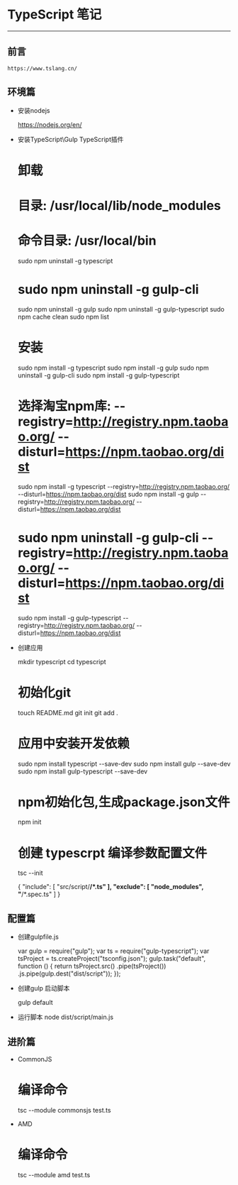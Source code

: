 # TypeScript 笔记 #

----------

## 前言 ##

    https://www.tslang.cn/

## 环境篇 ##

- 安装nodejs

    https://nodejs.org/en/

- 安装TypeScript\Gulp TypeScript插件

    # 卸载
    # 目录: /usr/local/lib/node_modules
    # 命令目录: /usr/local/bin
    sudo npm uninstall -g typescript
    # sudo npm uninstall -g gulp-cli
    sudo npm uninstall -g gulp
    sudo npm uninstall -g gulp-typescript
    sudo npm cache clean
    sudo npm list

    # 安装 
    sudo npm install -g typescript
    sudo npm install -g gulp
    sudo npm uninstall -g gulp-cli
    sudo npm install -g gulp-typescript

    # 选择淘宝npm库: --registry=http://registry.npm.taobao.org/ --disturl=https://npm.taobao.org/dist
    sudo npm install -g typescript --registry=http://registry.npm.taobao.org/ --disturl=https://npm.taobao.org/dist
    sudo npm install -g gulp --registry=http://registry.npm.taobao.org/ --disturl=https://npm.taobao.org/dist
    # sudo npm uninstall -g gulp-cli --registry=http://registry.npm.taobao.org/ --disturl=https://npm.taobao.org/dist
    sudo npm install -g gulp-typescript --registry=http://registry.npm.taobao.org/ --disturl=https://npm.taobao.org/dist

- 创建应用

    mkdir typescript
    cd typescript
    # 初始化git
    touch README.md
    git init
    git add .

    # 应用中安装开发依赖
    sudo npm install typescript --save-dev
    sudo npm install gulp --save-dev
    sudo npm install gulp-typescript --save-dev

    # npm初始化包,生成package.json文件
    npm init
    # 创建 typescrpt 编译参数配置文件
    tsc --init

    {
      "include": [
        "src/script/**/*.ts"
      ],
      "exclude": [
        "node_modules",
        "**/*.spec.ts"
      ]
    }


## 配置篇 ##

- 创建gulpfile.js

    var gulp = require("gulp");
    var ts = require("gulp-typescript");
    var tsProject = ts.createProject("tsconfig.json");
    gulp.task("default", function () {
        return tsProject.src()
            .pipe(tsProject())
            .js.pipe(gulp.dest("dist/script"));
    });

- 创建gulp 启动脚本

    gulp default

- 运行脚本
    node dist/script/main.js


## 进阶篇 ##

- CommonJS
    # 编译命令
    tsc --module commonsjs test.ts

- AMD
    # 编译命令
    tsc --module amd test.ts

>
